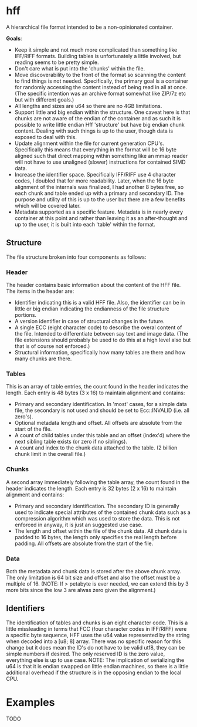 # hff

A hierarchical file format intended to be a non-opinionated container.

**Goals**:

* Keep it simple and not much more complicated than something like IFF/RIFF formats.  Building tables is unfortunately a little involved, but reading seems to be pretty simple.
* Don't care what is put into the 'chunks' within the file.
* Move discoverability to the front of the format so scanning the content to find things is not needed.  Specifically, the primary goal is a container for randomly accessing the content instead of being read in all at once.  (The specific intention was an archive format somewhat like ZIP/7z etc but with different goals.)
* All lengths and sizes are u64 so there are no 4GB limitations.
* Support little and big endian within the structure.  One caveat here is that chunks are not aware of the endian of the container and as such it is possible to write little endian Hff 'structure' but have big endian chunk content.  Dealing with such things is up to the user, though data is exposed to deal with this.
* Update alignment within the file for current generation CPU's.  Specifically this means that everything in the format will be 16 byte aligned such that direct mapping within something like an mmap reader will not have to use unaligned (slower) instructions for contained SIMD data.
* Increase the identifier space.  Specifically IFF/RIFF use 4 character codes, I doubled that for more readability.  Later, when the 16 byte alignment of the internals was finalized, I had another 8 bytes free, so each chunk and table ended up with a primary and secondary ID.  The purpose and utility of this is up to the user but there are a few benefits which will be covered later.
* Metadata supported as a specific feature.  Metadata is in nearly every container at this point and rather than leaving it as an after-thought and up to the user, it is built into each 'table' within the format.

## Structure
The file structure broken into four components as follows:

### Header
The header contains basic information about the content of the HFF file.  The items in the header are:
* Identifier indicating this is a valid HFF file.  Also, the identifier can be in little or big endian indicating the endianness of the file structure portions.
* A version identifier in case of structural changes in the future.
* A single ECC (eight character code) to describe the overal content of the file.  Intended to differentiate between say text and image data.  (The file extensions should probably be used to do this at a high level also but that is of course not enforced.)
* Structural information, specifically how many tables are there and how many chunks are there.

### Tables
This is an array of table entries, the count found in the header indicates the length.  Each entry is 48 bytes (3 x 16) to maintain alignment and contains:
* Primary and secondary identification.  In 'most' cases, for a simple data file, the secondary is not used and should be set to Ecc::INVALID (i.e. all zero's).
* Optional metadata length and offset.  All offsets are absolute from the start of the file.
* A count of child tables under this table and an offset (index'd) where the next sibling table exists (or zero if no siblings).
* A count and index to the chunk data attached to the table.  (2 billion chunk limit in the overall file.)

### Chunks
A second array immediately following the table array, the count found in the header indicates the length.  Each entry is 32 bytes (2 x 16) to maintain alignment and contains:
* Primary and secondary identification.  The secondary ID is generally used to indicate special attributes of the contained chunk data such as a compression algorithm which was used to store the data.  This is not enforced in anyway, it is just an suggested use case.
* The length and offset within the file of the chunk data.  All chunk data is padded to 16 bytes, the length only specifies the real length before padding.  All offsets are absolute from the start of the file.

### Data
Both the metadata and chunk data is stored after the above chunk array.  The only limitation is 64 bit size and offset and also the offset must be a multiple of 16.  (NOTE: If > petabyte is ever needed, we can extend this by 3 more bits since the low 3 are alwas zero given the alignment.)

## Identifiers
The identification of tables and chunks is an eight character code.  This is a little missleading in terms that FCC (four character codes in IFF/RIFF) were a specific byte sequence, HFF uses the u64 value represented by the string when decoded into a [u8; 8] array.  There was no specific reason for this change but it does mean the ID's do not have to be valid utf8, they can be simple numbers if desired.  The only reserved ID is the zero value, everything else is up to use case.  NOTE: The implication of serializing the u64 is that it is endian swapped on little endian machines, so there is a little additional overhead if the structure is in the opposing endian to the local CPU.

# Examples
TODO
